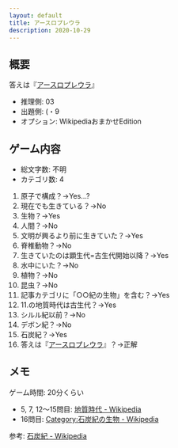 ```yaml
---
layout: default
title: アースロプレウラ
description: 2020-10-29
---
```


## 概要

答えは『[アースロプレウラ](https://ja.wikipedia.org/wiki/%E3%82%A2%E3%83%BC%E3%82%B9%E3%83%AD%E3%83%97%E3%83%AC%E3%82%A6%E3%83%A9)』

- 推理側: 03
- 出題側: (・9
- オプション: WikipediaおまかせEdition

## ゲーム内容

- 総文字数: 不明
- カテゴリ数: 4

1. 原子で構成？→Yes…?
2. 現在でも生きている？→No
3. 生物？→Yes
4. 人間？→No
5. 文明が興るより前に生きていた？→Yes
6. 脊椎動物？→No
7. 生きていたのは顕生代=古生代開始以降？→Yes
8. 水中にいた？→No
9. 植物？→No
10. 昆虫？→No
11. 記事カテゴリに「○○紀の生物」を含む？→Yes
12. 11.の地質時代は古生代？→Yes
13. シルル紀以前？→No
14. デボン紀？→No
15. 石炭紀？→Yes
16. 答えは『[アースロプレウラ](https://ja.wikipedia.org/wiki/%E3%82%A2%E3%83%BC%E3%82%B9%E3%83%AD%E3%83%97%E3%83%AC%E3%82%A6%E3%83%A9)』？→正解

## メモ

ゲーム時間: 20分くらい

- 5, 7, 12～15問目: [地質時代 - Wikipedia](https://ja.wikipedia.org/wiki/%E5%9C%B0%E8%B3%AA%E6%99%82%E4%BB%A3)
- 16問目: [Category:石炭紀の生物 - Wikipedia](https://ja.wikipedia.org/wiki/Category:%E7%9F%B3%E7%82%AD%E7%B4%80%E3%81%AE%E7%94%9F%E7%89%A9)

参考: [石炭紀 - Wikipedia](https://ja.wikipedia.org/wiki/%E7%9F%B3%E7%82%AD%E7%B4%80)
